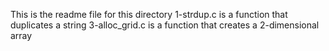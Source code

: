 This is the readme file for this directory
1-strdup.c is a function that duplicates a string
3-alloc_grid.c is a function that creates a 2-dimensional array
